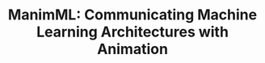 ---
authors:
- Alec Helbling
- Duen Horng (Polo) Chau
link: 
tags:
- machine learning 

title: 'ManimML: Communicating Machine Learning Architectures with Animation'
venue: IEEE VIS (Best Poster)
year: 2023
---